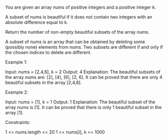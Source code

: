 You are given an array nums of positive integers and a positive integer k.

A subset of nums is beautiful if it does not contain two integers with an
absolute difference equal to k.

Return the number of non-empty beautiful subsets of the array nums.

A subset of nums is an array that can be obtained by deleting some (possibly
none) elements from nums. Two subsets are different if and only if the chosen
indices to delete are different.


Example 1:


Input: nums = [2,4,6], k = 2
Output: 4
Explanation: The beautiful subsets of the array nums are: [2], [4], [6], [2,
6].
It can be proved that there are only 4 beautiful subsets in the array
[2,4,6].


Example 2:


Input: nums = [1], k = 1
Output: 1
Explanation: The beautiful subset of the array nums is [1].
It can be proved that there is only 1 beautiful subset in the array [1].



Constraints:


1 <= nums.length <= 20
1 <= nums[i], k <= 1000




